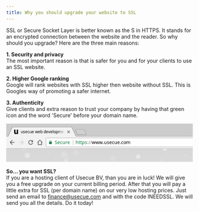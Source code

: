```yaml
---
title: Why you should upgrade your website to SSL
---
```



SSL or Secure Socket Layer is better known as the S in HTTPS. It stands for an encrypted connection between the website and the reader. So why should you upgrade? Here are the three main reasons:

**1. Security and privacy**
<br>The most important reason is that is safer for you and for your clients to use an SSL website.

**2. Higher Google ranking**
<br>Google will rank websites with SSL higher then website without SSL. This is Googles way of promoting a safer internet.

**3. Authenticity**
<br>Give clients and extra reason to trust your company by having that green icon and the word 'Secure' before your domain name.

![](/uploads/versions/secure2---x----565-116x---.png)

**So… you want SSL?**
<br>If you are a hosting client of Usecue BV, than you are in luck! We will give you a free upgrade on your current billing period. After that you will pay a little extra for SSL (per domain name) on our very low hosting prices. Just send an email to finance@usecue.com and with the code INEEDSSL. We will send you all the details. Do it today!
